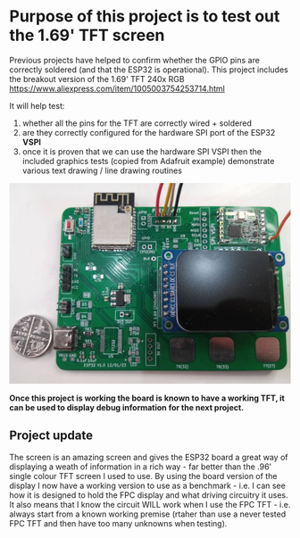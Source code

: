 # Purpose of this project is to test out the 1.69' TFT screen

Previous projects have helped to confirm whether the GPIO pins are correctly soldered  (and that the ESP32 is operational). 
This project includes the breakout version of the 1.69' TFT 240x RGB https://www.aliexpress.com/item/1005003754253714.html

It will help test:
1. whether all the pins for the TFT are correctly wired + soldered
2. are they correctly configured for the hardware SPI port of the ESP32 **VSPI**
3. once it is proven that we can use the hardware SPI VSPI then the included graphics tests (copied from Adafruit example) demonstrate various text drawing / line drawing routines

![Populated board](./imgs/ESP32-Wroom-TFT.jpeg "ESP32 Board with mounted 1.69' TFT 240x280")

**Once this project is working the board is known to have a working TFT, it can be used to display debug information for the next project.**


## Project update

The screen is an amazing screen and gives the ESP32 board a great way of displaying a weath of information in a rich way - far better than the .96' single colour TFT screen I used to use. By using the board version of the display I now have a working version to use as a benchmark - i.e. I can see how it is designed to hold the FPC display and what driving circuitry it uses. It also means that I know the circuit WILL work when I use the FPC TFT - i.e. always start from a known working premise (rtaher than use a never tested FPC TFT and then have too many unknowns when testing).